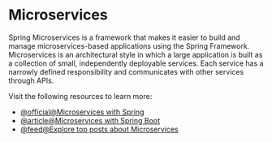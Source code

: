 # Microservices

Spring Microservices is a framework that makes it easier to build and manage microservices-based applications using the Spring Framework. Microservices is an architectural style in which a large application is built as a collection of small, independently deployable services. Each service has a narrowly defined responsibility and communicates with other services through APIs.

Visit the following resources to learn more:

- [@official@Microservices with Spring](https://spring.io/microservices)
- [@article@Microservices with Spring Boot ](https://medium.com/omarelgabrys-blog/microservices-with-spring-boot-intro-to-microservices-part-1-c0d24cd422c3)
- [@feed@Explore top posts about Microservices](https://app.daily.dev/tags/microservices?ref=roadmapsh)